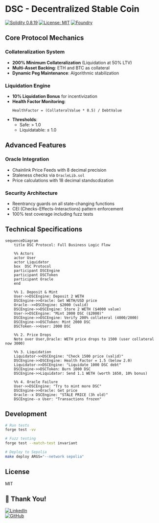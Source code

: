 # DSC - Decentralized Stable Coin

[![Solidity 0.8.19](https://img.shields.io/badge/Solidity-0.8.19-363636?logo=solidity)](https://soliditylang.org/)
[![License: MIT](https://img.shields.io/badge/License-MIT-blue.svg)](https://opensource.org/licenses/MIT)
[![Foundry](https://img.shields.io/badge/Built%20with-Foundry-FF694B.svg)](https://getfoundry.sh/)

## Core Protocol Mechanics

### Collateralization System
- **200% Minimum Collateralization** (Liquidation at 50% LTV)
- **Multi-Asset Backing**: ETH and BTC as collateral
- **Dynamic Peg Maintenance**: Algorithmic stabilization

### Liquidation Engine
- **10% Liquidation Bonus** for incentivization
- **Health Factor Monitoring**:
  ```solidity
  HealthFactor = (CollateralValue * 0.5) / DebtValue
  ```
- **Thresholds**:
  - Safe: > 1.0
  - Liquidatable: ≤ 1.0

## Advanced Features

### Oracle Integration
- Chainlink Price Feeds with 8 decimal precision
- Staleness checks via `OracleLib.sol`
- Price calculations with 18 decimal standscdization

### Security Architecture
- Reentrancy guards on all state-changing functions
- CEI (Checks-Effects-Interactions) pattern enforcement
- 100% test coverage including fuzz tests

## Technical Specifications

```mermaid
sequenceDiagram
    title DSC Protocol: Full Business Logic Flow

    %% Actors
    actor User
    actor Liquidator
    box  DSC Protocol
    participant DSCEngine
    participant DSCToken
    participant Oracle
    end

    %% 1. Deposit & Mint
    User->>DSCEngine: Deposit 2 WETH
    DSCEngine->>Oracle: Get WETH/USD price
    Oracle-->>DSCEngine: $2000 (valid)
    DSCEngine->>DSCEngine: Store 2 WETH ($4000 value)
    User->>DSCEngine: "Mint 2000 DSC ($2000)"
    DSCEngine->>DSCEngine: Verify 200% collateral (4000/2000)
    DSCEngine->>DSCToken: Mint 2000 DSC
    DSCToken-->>User: 2000 DSC

    %% 2. Price Drops
    Note over User,Oracle: WETH price drops to 1500 (user collateral now 3000)

    %% 3. Liquidation
    Liquidator->>DSCEngine: "Check 1500 price (valid)"
    DSCEngine->>DSCEngine: Health Factor = 1.5 (below 2.0)
    Liquidator->>DSCEngine: "Liquidate 1000 DSC debt"
    DSCEngine->>DSCToken: Burn 1000 DSC
    DSCEngine->>Liquidator: Send 1.1 WETH (worth 1650, 10% bonus)

    %% 4. Oracle Failure
    User->>DSCEngine: "Try to mint more DSC"
    DSCEngine->>Oracle: Get price
    Oracle--x DSCEngine: "STALE PRICE (3h old)"
    DSCEngine--x User: "Transactions frozen"
```

## Development

```bash
# Run tests
forge test -vv

# Fuzz testing
forge test --match-test invariant

# Deploy to Sepolia
make deploy ARGS="--network sepolia"
```

## License
MIT

## 🚀 Thank You!

[![LinkedIn](https://img.shields.io/badge/LinkedIn-Connect_@abusalama-0077B5?style=for-the-badge&logo=linkedin&logoColor=white)](https://www.linkedin.com/in/abusalama/)  
[![GitHub](https://img.shields.io/badge/GitHub-Follow_@abusalama-181717?style=for-the-badge&logo=github&logoColor=white)](https://github.com/aiabusalama)  
